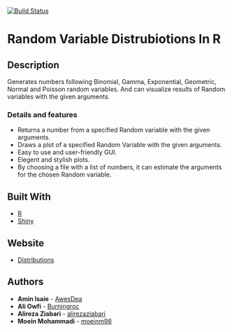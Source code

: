[![Build Status](https://travis-ci.org/rstudio/leaflet.svg?branch=master)](https://travis-ci.org/rstudio/leaflet)

# Random Variable Distrubiotions In R

## Description

Generates numbers following Binomial, Gamma, Exponential, Geometric, Normal and Poisson random variables. And can visualize results of Random variables with the given arguments.

### Details and features
* Returns a number from a specified Random variable with the given arguments.
* Draws a plot of a specified Random Variable with the given arguments.
* Easy to use and user-friendly GUI.
* Elegent and stylish plots.
* By choosing a file with a list of numbers, it can estimate the arguments for the chosen Random variable.

## Built With

* [R](http://www.r-project.org) 
* [Shiny](http://shiny.rstudio.com/) 

## Website

* [Distributions](http://alireza.shinyapps.io/probabilityproject/)

## Authors

* **Amin Isaie**  - [AwesDea](https://github.com/AwesDea)
* **Ali Owfi**  - [Burningroc](https://github.com/Burningroc)
* **Alireza Ziabari**  - [alirezaziabari](https://github.com/alirezaziabari)
* **Moein Mohammadi**  - [moeinm98](https://github.com/moeinm98)

